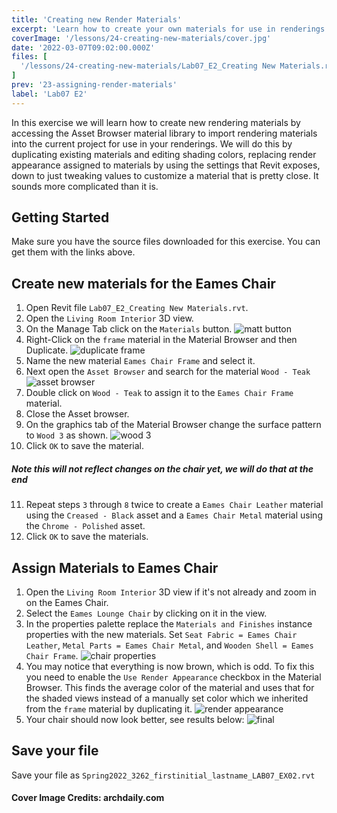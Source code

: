 ```yaml
---
title: 'Creating new Render Materials'
excerpt: 'Learn how to create your own materials for use in renderings through Revit'
coverImage: '/lessons/24-creating-new-materials/cover.jpg'
date: '2022-03-07T09:02:00.000Z'
files: [
  '/lessons/24-creating-new-materials/Lab07_E2_Creating New Materials.rvt'
]
prev: '23-assigning-render-materials'
label: 'Lab07 E2'
---
```


In this exercise we will learn how to create new rendering materials by accessing the Asset Browser material library to import rendering materials into the current project for use in your renderings. We will do this by duplicating existing materials and editing shading colors, replacing render appearance assigned to materials by using the settings that Revit exposes, down to just tweaking values to customize a material that is pretty close. It sounds more complicated than it is.

## Getting Started

Make sure you have the source files downloaded for this exercise. You can get them with the links above.

## Create new materials for the Eames Chair

1. Open Revit file ``Lab07_E2_Creating New Materials.rvt``.
2. Open the ``Living Room Interior`` 3D view.
3. On the Manage Tab click on the ``Materials`` button.
![matt button](/lessons/24-creating-new-materials/materials-button.png)
4. Right-Click on the ``frame`` material in the Material Browser and then Duplicate.
![duplicate frame](/lessons/24-creating-new-materials/dup-frame.png)
5. Name the new material ``Eames Chair Frame`` and select it.
6. Next open the ``Asset Browser`` and search for the material ``Wood - Teak``
![asset browser](/lessons/24-creating-new-materials/asset-browser-teak.png)
7. Double click on ``Wood - Teak`` to assign it to the ``Eames Chair Frame`` material.
8. Close the Asset browser.
9. On the graphics tab of the Material Browser change the surface pattern to ``Wood 3`` as shown.
![wood 3](/lessons/24-creating-new-materials/wood-pattern.png)
10. Click ``OK`` to save the material.
##### Note this will not reflect changes on the chair yet, we will do that at the end
11. Repeat steps ``3`` through ``8`` twice to create a ``Eames Chair Leather`` material using the ``Creased - Black`` asset and a ``Eames Chair Metal`` material using the ``Chrome - Polished`` asset.
12. Click ``OK`` to save the materials.

## Assign Materials to Eames Chair

1. Open the ``Living Room Interior`` 3D view if it's not already and zoom in on the Eames Chair.
2. Select the ``Eames Lounge Chair`` by clicking on it in the view.
3. In the properties palette replace the ``Materials and Finishes`` instance properties with the new materials. Set ``Seat Fabric = Eames Chair Leather``, ``Metal Parts = Eames Chair Metal``, and ``Wooden Shell = Eames Chair Frame``.
![chair properties](/lessons/24-creating-new-materials/chair-props.png)
4. You may notice that everything is now brown, which is odd. To fix this you need to enable the ``Use Render Appearance`` checkbox in the Material Browser. This finds the average color of the material and uses that for the shaded views instead of a manually set color which we inherited from the ``frame`` material by duplicating it.
![render appearance](/lessons/24-creating-new-materials/use-rap.png)
5. Your chair should now look better, see results below:
![final](/lessons/24-creating-new-materials/final.png)

## Save your file

Save your file as ``Spring2022_3262_firstinitial_lastname_LAB07_EX02.rvt``

#### Cover Image Credits: archdaily.com